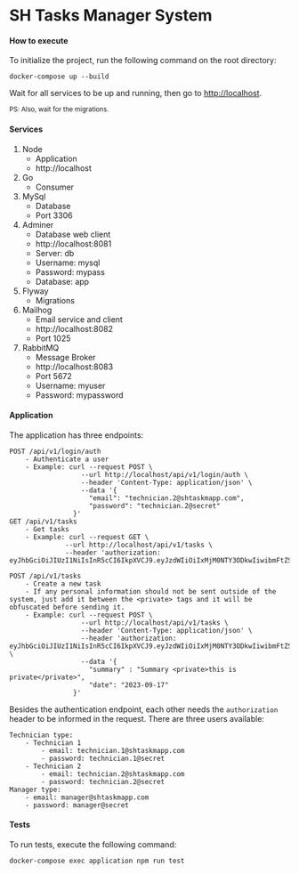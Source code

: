 # SH Tasks Manager System

#### How to execute
To initialize the project, run the following command on the root directory:

```
docker-compose up --build
```

Wait for all services to be up and running, then go to [http://localhost](http://localhost).

<sub>PS: Also, wait for the migrations.</sub>

#### Services
1. Node
    - Application
    - http://localhost
2. Go
    - Consumer
3. MySql
    - Database
    - Port 3306
4. Adminer
    - Database web client
    - http://localhost:8081
    - Server: db
    - Username: mysql
    - Password: mypass
    - Database: app
5. Flyway
    - Migrations
6. Mailhog
    - Email service and client
    - http://localhost:8082
    - Port 1025
7. RabbitMQ
    - Message Broker
    - http://localhost:8083
    - Port 5672
    - Username: myuser
    - Password: mypassword

#### Application
The application has three endpoints:

```
POST /api/v1/login/auth
    - Authenticate a user
    - Example: curl --request POST \
                  --url http://localhost/api/v1/login/auth \
                  --header 'Content-Type: application/json' \
                  --data '{
                    "email": "technician.2@shtaskmapp.com",
                    "password": "technician.2@secret"
                }'
GET /api/v1/tasks
    - Get tasks
    - Example: curl --request GET \
              --url http://localhost/api/v1/tasks \
              --header 'authorization: eyJhbGciOiJIUzI1NiIsInR5cCI6IkpXVCJ9.eyJzdWIiOiIxMjM0NTY3ODkwIiwibmFtZSI6IkpvaG4gRG9lIiwiaWF0IjoxNTE2MjM5MDIyfQ.SflKxwRJSMeKKF2QT4fwpMeJf36POk6yJV_adQssw5c'

POST /api/v1/tasks
    - Create a new task
    - If any personal information should not be sent outside of the system, just add it between the <private> tags and it will be obfuscated before sending it.
    - Example: curl --request POST \
                  --url http://localhost/api/v1/tasks \
                  --header 'Content-Type: application/json' \
                  --header 'authorization: eyJhbGciOiJIUzI1NiIsInR5cCI6IkpXVCJ9.eyJzdWIiOiIxMjM0NTY3ODkwIiwibmFtZSI6IkpvaG4gRG9lIiwiaWF0IjoxNTE2MjM5MDIyfQ.SflKxwRJSMeKKF2QT4fwpMeJf36POk6yJV_adQssw5c' \
                  --data '{
                    "summary" : "Summary <private>this is private</private>",
                    "date": "2023-09-17"
                }'
```

Besides the authentication endpoint, each other needs the ```authorization``` header to be informed in the request.
There are three users available:

```
Technician type:
    - Technician 1 
        - email: technician.1@shtaskmapp.com 
        - password: technician.1@secret
    - Technician 2
        - email: technician.2@shtaskmapp.com 
        - password: technician.2@secret
Manager type:
    - email: manager@shtaskmapp.com 
    - password: manager@secret
```

#### Tests
To run tests, execute the following command:
```
docker-compose exec application npm run test
```